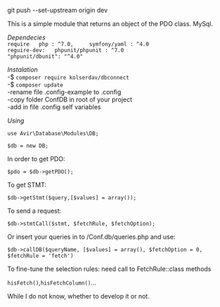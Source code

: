   git push --set-upstream origin dev

 This is a simple module that returns an object of the PDO class. MySql.  

_Dependecies_  
`require  
php : ^7.0,    
symfony/yaml : ^4.0`  
`reguire-dev:  
phpunit/phpunit : ^7.0`  
`"phpunit/dbunit": "^4.0"`  
  

_Instalation_  
-$ `composer require kolserdav/dbconnect`   
-$ `composer update`   
-rename file .config-example to .config  
-copy folder ConfDB in root of your project  
-add in file .config self variables  

_Using_  

`use Avir\Database\Modules\DB;`    

 `$db = new DB;`  
 
In order to get PDO:   
  
 `$pdo = $db->getPDO();`  
   
To get STMT:

`$db->getStmt($query,[$values] = array());`  

To send a request:  

`$db->stmtCall($stmt, $fetchRule, $fetchOption);`  

Or insert your queries in to /Conf.db/queries.php
and use:

`$db->callDB($queryName, [$values] = array(), $fetchOption = 0, $fetchRule = 'fetch')`  

To fine-tune the selection rules: 
need call to FetchRule::class methods

`hisFetch()`,`hisFetchColumn()`...

While I do not know, whether to develop it or not.